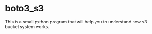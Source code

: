 # boto3_s3
This is a small python program that will help you to understand how s3 bucket system works.
